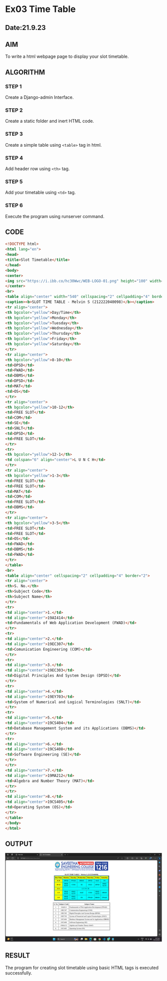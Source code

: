 # Ex03 Time Table
## Date:21.9.23

## AIM
To write a html webpage page to display your slot timetable.

## ALGORITHM
### STEP 1
Create a Django-admin Interface.

### STEP 2
Create a static folder and inert HTML code.

### STEP 3
Create a simple table using ```<table>``` tag in html.

### STEP 4
Add header row using ```<th>``` tag.

### STEP 5
Add your timetable using ```<td>``` tag.

### STEP 6
Execute the program using runserver command.

## CODE
```html
<!DOCTYPE html>
<html lang="en">
<head>
<title>Slot Timetable</title>
</head>
<body>
<center>
<img src="https://i.ibb.co/hc30Wwc/WEB-LOGO-01.png" height="100" width="540">
</center>
<br>
<table align="center" width="540" cellspacing="2" cellpadding="4" border="5" bgcolor="cyan">
<caption><b>SLOT TIME TABLE - Melvin S (212222040098)</b></caption>
<tr align="center">
<th bgcolor="yellow">Day/Time</th>
<th bgcolor="yellow">Monday</th>
<th bgcolor="yellow">Tuesday</th>
<th bgcolor="yellow">Wednesday</th>
<th bgcolor="yellow">Thursday</th>
<th bgcolor="yellow">Friday</th>
<th bgcolor="yellow">Saturday</th>
</tr>
<tr align="center">
<th bgcolor="yellow">8-10</th>
<td>DPSD</td>
<td>FWAD</td>
<td>DBMS</td>
<td>DPSD</td>
<td>MAT</td>
<td>OS</td>
</tr>
<tr align="center">
<th bgcolor="yellow">10-12</th>
<td>FREE SLOT</td>
<td>COM</td>
<td>SE</td>
<td>SNLT</td>
<td>DPSD</td>
<td>FREE SLOT</td>
</tr>
<tr>
<th bgcolor="yellow">12-1</th>
<td colspan="6" align="center">L U N C H</td>
</tr>
<tr align="center">
<th bgcolor="yellow">1-3</th>
<td>FREE SLOT</td>
<td>FREE SLOT</td>
<td>MAT</td>
<td>COM</td>
<td>FREE SLOT</td>
<td>DBMS</td>
</tr>
<tr align="center">
<th bgcolor="yellow">3-5</th>
<td>FREE SLOT</td>
<td>FREE SLOT</td>
<td>OS</td>
<td>FWAD</td>
<td>DBMS</td>
<td>FWAD</td>
</tr>
</table>
<br>
<table align="center" cellspacing="2" cellpadding="4" border="2">
<tr align="center">
<th>S. No.</th>
<th>Subject Code</th>
<th>Subject Name</th>
</tr>
<tr>
<td align="center">1.</td>
<td align="center">19AI414</td>
<td>Fundamentals of Web Application Development (FWAD)</td>
</tr>
<tr>
<td align="center">2.</td>
<td align="center">19EC307</td>
<td>Comunication Engineering (COM)</td>
</tr>
<tr>
<td align="center">3.</td>
<td align="center">19EC303</td>
<td>Digital Principles And System Design (DPSD)</td>
</tr>
<tr>
<td align="center">4.</td>
<td align="center">19EY703</td>
<td>System of Numerical and Logical Terminologies (SNLT)</td>
</tr>
<tr>
<td align="center">5.</td>
<td align="center">19CS404</td>
<td>Database Management System and its Applications (DBMS)</td>
</tr>
<tr>
<td align="center">6.</td>
<td align="center">19CS408</td>
<td>Software Engineering (SE)</td>
</tr>
</tr>
<td align="center">7.</td>
<td align="center">19MA212</td>
<td>Algebra and Number Theory (MAT)</td>
</tr>
</tr>
<td align="center">8.</td>
<td align="center">19CS405</td>
<td>Operating System (OS)</td>
</tr>
</table>
</body>
</html>
```

## OUTPUT
![Alt text](<Screenshot (33).png>)

## RESULT
The program for creating slot timetable using basic HTML tags is executed successfully.
